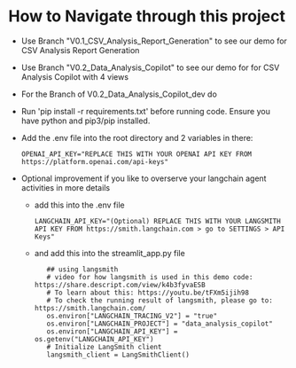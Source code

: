 # How to Navigate through this project
- Use Branch "V0.1_CSV_Analysis_Report_Generation" to see our demo for CSV Analysis Report Generation
- Use Branch "V0.2_Data_Analysis_Copilot" to see our demo for for CSV Analysis Copilot with 4 views

- For the Branch of V0.2_Data_Analysis_Copilot_dev do
 - Run 'pip install -r requirements.txt' before running code. Ensure you have python and pip3/pip installed.
 - Add the .env file into the root directory and 2 variables in there:
    ```  
    OPENAI_API_KEY="REPLACE THIS WITH YOUR OPENAI API KEY FROM https://platform.openai.com/api-keys"
    ```

 - Optional improvement if you like to overserve your langchain agent activities in more details
   - add this into the .env file
      ```
      LANGCHAIN_API_KEY="(Optional) REPLACE THIS WITH YOUR LANGSMITH API KEY FROM https://smith.langchain.com > go to SETTINGS > API Keys"
      ```
   - and add this into the streamlit_app.py file
      ```
         ## using langsmith
         # video for how langsmith is used in this demo code: https://share.descript.com/view/k4b3fyvaESB
         # To learn about this: https://youtu.be/tFXm5ijih98
         # To check the running result of langsmith, please go to: https://smith.langchain.com/
         os.environ["LANGCHAIN_TRACING_V2"] = "true"
         os.environ["LANGCHAIN_PROJECT"] = "data_analysis_copilot"
         os.environ["LANGCHAIN_API_KEY"] = os.getenv("LANGCHAIN_API_KEY")
         # Initialize LangSmith client
         langsmith_client = LangSmithClient()

      ```
